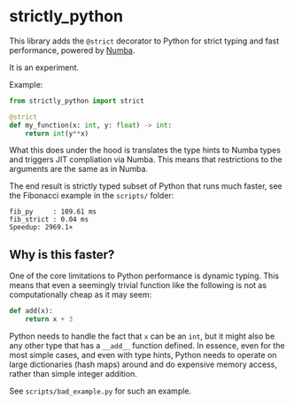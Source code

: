 # strictly_python

This library adds the `@strict` decorator to Python for strict typing
and fast performance, powered by [Numba](https://numba.pydata.org/).

It is an experiment.

Example:
```python
from strictly_python import strict

@strict
def my_function(x: int, y: float) -> int:
    return int(y**x)
```

What this does under the hood is translates the type hints to Numba
types and triggers JIT compliation via Numba.
This means that restrictions to the arguments are the same as in Numba.

The end result is strictly typed subset of Python that runs much
faster, see the Fibonacci example in the `scripts/` folder:
```shell
fib_py     : 109.61 ms
fib_strict : 0.04 ms
Speedup: 2969.1×
```


## Why is this faster?

One of the core limitations to Python performance is dynamic typing.
This means that even a seemingly trivial function like the following
is not as computationally cheap as it may seem:
```python
def add(x):
    return x + 3
```

Python needs to handle the fact that `x` can be an `int`, but it might
also be any other type that has a `__add__` function defined. In essence,
even for the most simple cases, and even with type hints, Python needs to
operate on large dictionaries (hash maps) around and do expensive memory
access, rather than simple integer addition.

See `scripts/bad_example.py` for such an example.